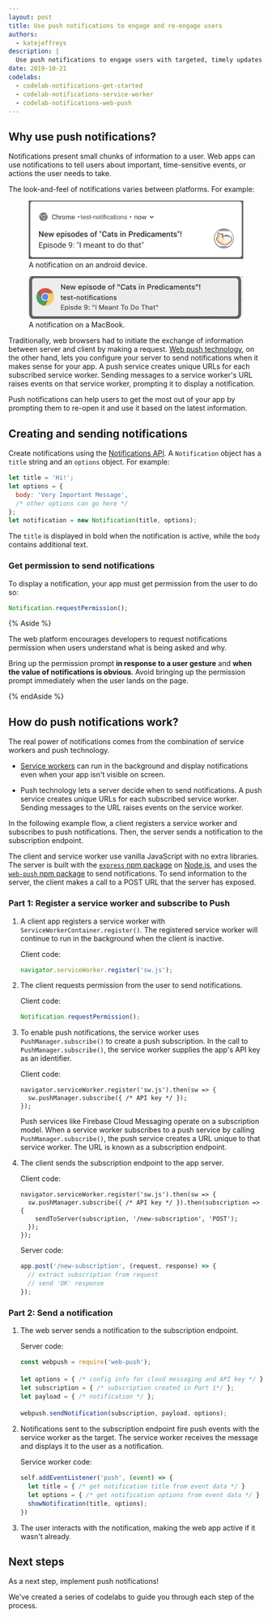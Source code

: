 ```yaml
---
layout: post
title: Use push notifications to engage and re-engage users
authors:
  - katejeffreys
description: |
  Use push notifications to engage users with targeted, timely updates.
date: 2019-10-21
codelabs:
  - codelab-notifications-get-started
  - codelab-notifications-service-worker
  - codelab-notifications-web-push
---
```


## Why use push notifications?

Notifications present small chunks of information to a user. Web apps can use notifications to tell users about important, time-sensitive events, or actions the user needs to take. 

The look-and-feel of notifications varies between platforms. For example: 

<figure class="w-figure">
  <img src="./predicaments-android.png" alt="A notification on an android device.">
  <figcaption class="w-figcaption">A notification on an android device.</figcaption>
</figure>

<figure class="w-figure">
  <img src="./predicaments-macbook.png" alt="A notification on a MacBook.">
  <figcaption class="w-figcaption">A notification on a MacBook.</figcaption>
</figure>

Traditionally, web browsers had to initiate the exchange of information between server and client by making a request. [Web push technology](https://developer.mozilla.org/en-US/docs/Web/API/Push_API), on the other hand, lets you configure your server to send notifications when it makes sense for your app. A push service creates unique URLs for each subscribed service worker. Sending messages to a service worker's URL raises events on that service worker, prompting it to display a notification.      

Push notifications can help users to get the most out of your app by prompting them to re-open it and use it based on the latest information. 

## Creating and sending notifications

Create notifications using the [Notifications API](https://developer.mozilla.org/en-US/docs/Web/API/Notifications_API). A `Notification` object has a `title` string and an `options` object. For example:

```js
let title = 'Hi!';
let options = { 
  body: 'Very Important Message',
  /* other options can go here */
};
let notification = new Notification(title, options);
```

The `title` is displayed in bold when the notification is active, while the `body` contains additional text.

### Get permission to send notifications

To display a notification, your app must get permission from the user to do so: 

```js
Notification.requestPermission();
```

{% Aside %}

The web platform encourages developers to request notifications permission when users understand what is being asked and why. 

Bring up the permission prompt **in response to a user gesture** and **when the value of notifications is obvious**. Avoid bringing up the permission prompt immediately when the user lands on the page.

{% endAside %}

## How do push notifications work?

The real power of notifications comes from the combination of service workers and push technology.

*   [Service workers](https://developers.google.com/web/fundamentals/primers/service-workers) can run in the background and display notifications even when your app isn't visible on screen. 

*   Push technology lets a server decide when to send notifications. A push service creates unique URLs for each subscribed service worker. Sending messages to the URL raises events on the service worker.

In the following example flow, a client registers a service worker and subscribes to push notifications. Then, the server sends a notification to the subscription endpoint. 

The client and service worker use vanilla JavaScript with no extra libraries. The server is built with the [`express` npm package](https://www.npmjs.com/package/express) on [Node.js](https://nodejs.org/en/), and uses the [`web-push` npm package](https://www.npmjs.com/package/web-push) to send notifications. To send information to the server, the client makes a call to a POST URL that the server has exposed.

### Part 1: Register a service worker and subscribe to Push

1.  A client app registers a service worker with `ServiceWorkerContainer.register()`. The registered service worker will continue to run in the background when the client is inactive. 

    Client code: 

    ```js
    navigator.serviceWorker.register('sw.js');
    ```

1.  The client requests permission from the user to send notifications.

    Client code: 

    ```js
    Notification.requestPermission();
    ```

1.  To enable push notifications, the service worker uses `PushManager.subscribe()` to create a push subscription. In the call to `PushManager.subscribe()`, the service worker supplies the app's API key as an identifier.

    Client code:

    ```js/0-1/0/
    navigator.serviceWorker.register('sw.js').then(sw => {
      sw.pushManager.subscribe({ /* API key */ });
    });
    ```

    Push services like Firebase Cloud Messaging operate on a subscription model. When a service worker subscribes to a push service by calling `PushManager.subscribe()`, the push service creates a URL unique to that service worker. The URL is known as a subscription endpoint. 

1.  The client sends the subscription endpoint to the app server. 

    Client code:

    ```js/1-3/1/
    navigator.serviceWorker.register('sw.js').then(sw => {
      sw.pushManager.subscribe({ /* API key */ }).then(subscription => {
        sendToServer(subscription, '/new-subscription', 'POST');
      });
    });
    ```

    Server code: 

    ```js
    app.post('/new-subscription', (request, response) => {
      // extract subscription from request
      // send 'OK' response
    });
    ```

### Part 2: Send a notification

1.  The web server sends a notification to the subscription endpoint.

    Server code:

    ```js
    const webpush = require('web-push');

    let options = { /* config info for cloud messaging and API key */ };  
    let subscription = { /* subscription created in Part 1*/ };
    let payload = { /* notification */ };

    webpush.sendNotification(subscription, payload, options);
    ```

1.  Notifications sent to the subscription endpoint fire push events with the service worker as the target. The service worker receives the message and displays it to the user as a notification.

    Service worker code:

    ```js
    self.addEventListener('push', (event) => {
      let title = { /* get notification title from event data */ }
      let options = { /* get notification options from event data */ }
      showNotification(title, options);
    })
    ```

1.   The user interacts with the notification, making the web app active if it wasn't already.

## Next steps

As a next step, implement push notifications! 

We've created a series of codelabs to guide you through each step of the process.
